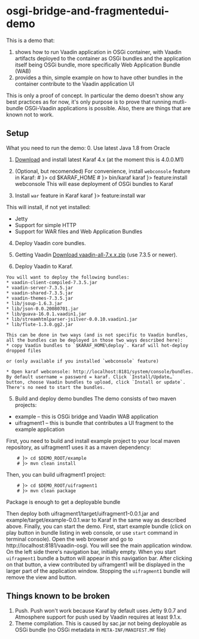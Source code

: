 # osgi-bridge-and-fragmentedui-demo #

This is a demo that:
1. shows how to run Vaadin application in OSGi container, with Vaadin artifacts deployed to the container as OSGi bundles and the application itself being OSGi bundle, more specifically Web Application Bundle (WAB)
2. provides a thin, simple example on how to have other bundles in the container contribute to the Vaadin application UI

This is only a proof of concept. In particular the demo doesn't show any best practices as for now, it's only purpose is to prove that running mutli-bundle OSGi-Vaadin applications is possible. Also, there are things that are known not to work.

## Setup ##
What you need to run the demo:
0. Use latest Java 1.8 from Oracle
1. [Download](http://karaf.apache.org/index/community/download.html) and install latest Karaf 4.x (at the moment this is 4.0.0.M1)
2. (Optional, but recomended) For convenience, install `webconsole` feature in Karaf:
        # }> cd $KARAF_HOME
        # }> bin/karaf
        karaf }> feature:install webconsole
This will ease deployment of OSGi bundles to Karaf

3. Install `war` feature in Karaf
        karaf }> feature:install war

  This will install, if not yet installed:  
  * Jetty
  * Support for simple HTTP
  * Support for WAR files and Web Application Bundles

4. Deploy Vaadin core bundles.

  1. Getting Vaadin
    [Download vaadin-all-7.x.x.zip](https://vaadin.com/download) (use 7.3.5 or newer).

  2. Deploy Vaadin to Karaf.

    You will want to deploy the following bundles:
    * vaadin-client-compiled-7.3.5.jar
    * vaadin-server-7.3.5.jar
    * vaadin-shared-7.3.5.jar 
    * vaadin-themes-7.3.5.jar
    * lib/jsoup-1.6.3.jar
    * lib/json-0.0.20080701.jar
    * lib/guava-16.0.1.vaadin1.jar
    * lib/streamhtmlparser-jsilver-0.0.10.vaadin1.jar
    * lib/flute-1.3.0.gg2.jar

    This can be done in two ways (and is not specific to Vaadin bundles, all the bundles can be deployed in those two ways described here):
    * copy Vaadin bundles to `$KARAF_HOME\deploy`. Karaf will hot-deploy dropped files

    or (only available if you installed `webconsole` feature)

    * Open karaf webconsole: http://localhost:8181/system/console/bundles. By default username = password = karaf. Click `Install/Update…` button, choose Vaadin bundles to upload, click `Install or update`. There's no need to start the bundles.

5. Build and deploy demo bundles
  The demo consists of two maven projects:  
  * example – this is OSGi bridge and Vaadin WAB application
  * uifragment1 – this is bundle that contributes a UI fragment to the example application  

  First, you need to build and install example project to your local maven repository, as uifragment1 uses it as a maven dependency:  

        # }> cd $DEMO_ROOT/example
        # }> mvn clean install

  Then, you can build uifragment1 project:  

        # }> cd $DEMO_ROOT/uifragment1
        # }> mvn clean package

  Package is enough to get a deployable bundle

  Then deploy both uifragment1/target/uifragment1-0.0.1.jar and example/target/example-0.0.1.war to Karaf in the same way as described above. 
  Finally, you can start the demo. First, start example bundle (click on play button in bundle listing in web console, or use `start` command in terminal console). Open the web browser and go to http://localhost:8181/vaadin-osgi. You will see the main application window. On the left side there's navigation bar, initially empty. When you start `uifragment1` bundle a button will appear in this navigation bar. After clicking on that button, a view contributed by uiframgent1 will be displayed in the larger part of the application window. Stopping the `uifragment1` bundle will remove the view and button.

## Things known to be broken ##
1. Push. Push won't work because Karaf by default uses Jetty 9.0.7 and Atmosphere support for push used by Vaadin requires at least 9.1.x.
2. Theme compilation. This is caused by sac.jar not being deployable as OSGi bundle (no OSGi metadata in `META-INF/MANIFEST.MF` file)
